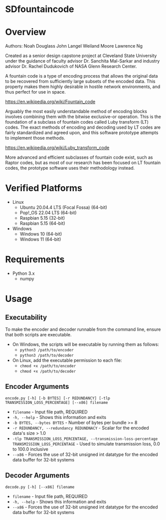 SDfountaincode
==================================

Overview
=========

Authors:
Noah Douglass
John Langel
Weiland Moore
Lawrence Ng

Created as a senior design capstone project at Cleveland State University under the guidance of faculty advisor Dr. Sanchita Mal-Sarkar and industry advisor Dr. Rachel Dudukovich of NASA Glenn Research Center.

A fountain code is a type of encoding process that allows the original data to be recovered from sufficiently
large subsets of the encoded data. This property makes them highly desirable in hostile network environments, and thus
perfect for use in space.

https://en.wikipedia.org/wiki/Fountain_code

Arguably the most easily understandable method of encoding blocks involves combining them with the bitwise exclusive-or
operation. This is the foundation of a subclass of fountain codes called Luby transform (LT) codes. The exact methods of
encoding and decoding used by LT codes are fairly standardized and agreed upon, and this software prototype attempts to
implement those methods.

https://en.wikipedia.org/wiki/Luby_transform_code

More advanced and efficient subclasses of fountain code exist, such as Raptor codes, but as most of our research has
been focused on LT fountain codes, the prototype software uses their methodology instead.

Verified Platforms
==================
* Linux
    * Ubuntu 20.04.4 LTS (Focal Fossa) (64-bit)
	* Pop!_OS 22.04 LTS (64-bit)
	* Raspbian 5.15 (32-bit)
	* Raspbian 5.15 (64-bit)
* Windows
    * Windows 10 (64-bit)
	* Windows 11 (64-bit)
	
Requirements
==================
* Python 3.x
	* numpy
	
Usage
=========

## Executability ##
To make the encoder and decoder runnable from the command line, ensure that both scripts are executable.
* On Windows, the scripts will be executable by running them as follows:
	* ```python3 /path/to/encoder```
	* ```python3 /path/to/decoder```
* On Linux, add the executable permission to each file:
	* ```chmod +x /path/to/encoder```
	* ```chmod +x /path/to/decoder```
	
## Encoder Arguments ##
```
encode.py [-h] [-b BYTES] [-r REDUNDANCY] [-tlp TRANSMISSION_LOSS_PERCENTAGE] [--x86] filename
```

* `filename` - Input file path, REQUIRED
* `-h, --help` - Shows this information and exits
* `-b BYTES, --bytes BYTES` - Number of bytes per bundle >= 8
* `-r REDUNDANCY, --redundancy REDUNDNACY` - Scalar for the encoded data's size > 1.0
* `-tlp TRANSMISSION_LOSS_PERCENTAGE, --transmission-loss-percentage TRANSMISSION_LOSS_PERCENTAGE` - Used to simulate transmission loss, 0.0 to 100.0 inclusive
* `--x86` - Forces the use of 32-bit unsigned int datatype for the encoded data buffer for 32-bit systems

## Decoder Arguments ##
```
decode.py [-h] [--x86] filename
```

* `filename` - Input file path, REQUIRED
* `-h, --help` - Shows this information and exits
* `--x86` - Forces the use of 32-bit unsigned int datatype for the encoded data buffer for 32-bit systems
